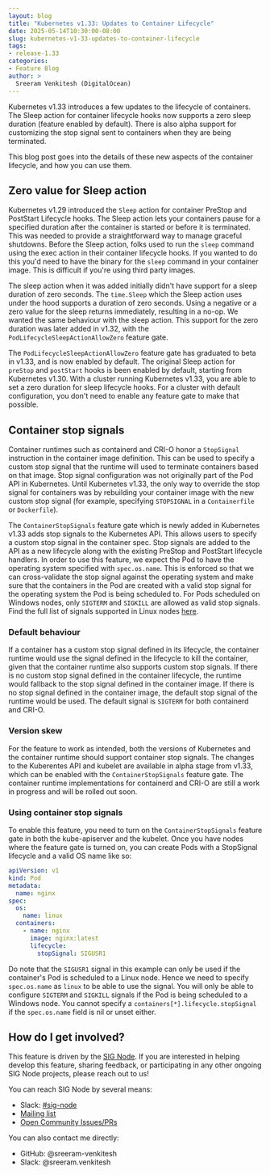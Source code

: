 ```yaml
---
layout: blog
title: "Kubernetes v1.33: Updates to Container Lifecycle"
date: 2025-05-14T10:30:00-08:00
slug: kubernetes-v1-33-updates-to-container-lifecycle
tags:
- release-1.33
categories:
- Feature Blog
author: >
  Sreeram Venkitesh (DigitalOcean)
---
```


Kubernetes v1.33 introduces a few updates to the lifecycle of containers. The Sleep action for container lifecycle hooks now supports a zero sleep duration (feature enabled by default).
There is also alpha support for customizing the stop signal sent to containers when they are being terminated.

This blog post goes into the details of these new aspects of the container lifecycle, and how you can use them.

## Zero value for Sleep action

Kubernetes v1.29 introduced the `Sleep` action for container PreStop and PostStart Lifecycle hooks. The Sleep action lets your containers pause for a specified duration after the container is started or before it is terminated. This was needed to provide a straightforward way to manage graceful shutdowns. Before the Sleep action, folks used to run the `sleep` command using the exec action in their container lifecycle hooks. If you wanted to do this you'd need to have the binary for the `sleep` command in your container image. This is difficult if you're using third party images. 

The sleep action when it was added initially didn't have support for a sleep duration of zero seconds. The `time.Sleep` which the Sleep action uses under the hood supports a duration of zero seconds. Using a negative or a zero value for the sleep returns immediately, resulting in a no-op. We wanted the same behaviour with the sleep action. This support for the zero duration was later added in v1.32, with the `PodLifecycleSleepActionAllowZero` feature gate.

The `PodLifecycleSleepActionAllowZero` feature gate has graduated to beta in v1.33, and is now enabled by default.
The original Sleep action for `preStop` and `postStart` hooks is been enabled by default, starting from Kubernetes v1.30.
With a cluster running Kubernetes v1.33, you are able to set a
zero duration for sleep lifecycle hooks. For a cluster with default configuration, you don't need 
to enable any feature gate to make that possible.

## Container stop signals

Container runtimes such as containerd and CRI-O honor a `StopSignal` instruction in the container image definition. This can be used to specify a custom stop signal
that the runtime will used to terminate containers based on that image.
Stop signal configuration was not originally part of the Pod API in Kubernetes.
Until Kubernetes v1.33, the only way to override the stop signal for containers was by rebuilding your container image with the new custom stop signal
(for example, specifying `STOPSIGNAL` in a `Containerfile` or `Dockerfile`).

The `ContainerStopSignals` feature gate which is newly added in Kubernetes v1.33 adds stop signals to the Kubernetes API. This allows users to specify a custom stop signal in the container spec. Stop signals are added to the API as a new lifecycle along with the existing PreStop and PostStart lifecycle handlers. In order to use this feature, we expect the Pod to have the operating system specified with `spec.os.name`. This is enforced so that we can cross-validate the stop signal against the operating system and make sure that the containers in the Pod are created with a valid stop signal for the operating system the Pod is being scheduled to. For Pods scheduled on Windows nodes, only `SIGTERM` and `SIGKILL` are allowed as valid stop signals. Find the full list of signals supported in Linux nodes [here](https://github.com/kubernetes/kubernetes/blob/master/staging/src/k8s.io/api/core/v1/types.go#L2985-L3053).

### Default behaviour

If a container has a custom stop signal defined in its lifecycle, the container runtime would use the signal defined in the lifecycle to kill the container, given that the container runtime also supports custom stop signals. If there is no custom stop signal defined in the container lifecycle, the runtime would fallback to the stop signal defined in the container image. If there is no stop signal defined in the container image, the default stop signal of the runtime would be used. The default signal is `SIGTERM` for both containerd and CRI-O.

### Version skew

For the feature to work as intended, both the versions of Kubernetes and the container runtime should support container stop signals. The changes to the Kuberentes API and kubelet are available in alpha stage from v1.33, which can be enabled with the `ContainerStopSignals` feature gate. The container runtime implementations for containerd and CRI-O are still a work in progress and will be rolled out soon.

### Using container stop signals

To enable this feature, you need to turn on the `ContainerStopSignals` feature gate in both the kube-apiserver and the kubelet. Once you have nodes where the feature gate is turned on, you can create Pods with a StopSignal lifecycle and a valid OS name like so:

```yaml
apiVersion: v1
kind: Pod
metadata:
  name: nginx
spec:
  os:
    name: linux
  containers:
    - name: nginx
      image: nginx:latest
      lifecycle:
        stopSignal: SIGUSR1
```

Do note that the `SIGUSR1` signal in this example can only be used if the container's Pod is scheduled to a Linux node. Hence we need to specify `spec.os.name` as `linux` to be able to use the signal. You will only be able to configure `SIGTERM` and `SIGKILL` signals if the Pod is being scheduled to a Windows node. You cannot specify a `containers[*].lifecycle.stopSignal` if the `spec.os.name` field is nil or unset either.

## How do I get involved?

This feature is driven by the [SIG Node](https://github.com/Kubernetes/community/blob/master/sig-node/README.md). If you are interested in helping develop this feature, sharing feedback, or participating in any other ongoing SIG Node projects, please reach out to us!

You can reach SIG Node by several means:
- Slack: [#sig-node](https://kubernetes.slack.com/messages/sig-node)
- [Mailing list](https://groups.google.com/forum/#!forum/kubernetes-sig-node)
- [Open Community Issues/PRs](https://github.com/kubernetes/community/labels/sig%2Fnode)

You can also contact me directly:
- GitHub: @sreeram-venkitesh
- Slack: @sreeram.venkitesh